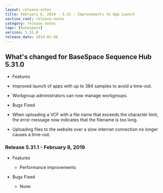 ```yaml
---
layout: release-notes
title: February 6, 2019 - 5.31 - Improvements to App Launch
section_root: release-notes
category: release notes
tags: [basespace]
version: 5.31.0
release_date: 2019-02-06
---
```


## What's changed for BaseSpace Sequence Hub 5.31.0

- Features
 
 - Improved launch of apps with up to 384 samples to avoid a time-out.
 - Workgroup administrators can now manage workgroups.

- Bugs Fixed

 - When uploading a VCF with a file name that exceeds the character limit, the error message now indicates that the filename is too long.
 - Uploading files to the website over a slow internet connection no longer causes a time-out.

### Release 5.31.1 - February 8, 2019
- Features
  - Performance improvements

- Bugs Fixed
  - None
